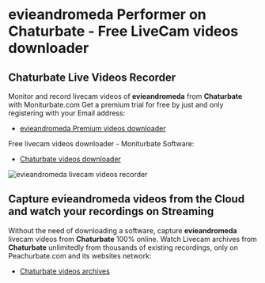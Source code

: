 # evieandromeda Performer on Chaturbate - Free LiveCam videos downloader

## Chaturbate Live Videos Recorder

Monitor and record livecam videos of **evieandromeda** from **Chaturbate** with Moniturbate.com
Get a premium trial for free by just and only registering with your Email address:
* [evieandromeda Premium videos downloader](https://moniturbate.com/request-demo-licence-key.html)

Free livecam videos downloader - Moniturbate Software:
* [Chaturbate videos downloader](https://moniturbate.com/moniturbate-download-software.html)

![evieandromeda livecam videos recorder](https://peachurnet.com/templates/moniturbate-software.png)


## Capture evieandromeda videos from the Cloud and watch your recordings on Streaming

Without the need of downloading a software, capture **evieandromeda** livecam videos from **Chaturbate** 100% online.
Watch Livecam archives from **Chaturbate** unlimitedly from thousands of existing recordings, only on Peachurbate.com and its websites network:
* [Chaturbate videos archives](https://peachurnet.com/)